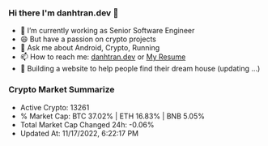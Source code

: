 ### Hi there I'm danhtran.dev 👋

- 🔭 I’m currently working as Senior Software Engineer
- 😄 But have a passion on crypto projects
- 💬 Ask me about Android, Crypto, Running 
- 📫 How to reach me: <a href="https://danhtran.dev" target="_blank">danhtran.dev</a> or <a href="Dan-Resume.pdf" target="_blank">My Resume</a>
- 🌱 Building a website to help people find their dream house (updating ...)

### Crypto Market Summarize
- Active Crypto: 13261
- % Market Cap: BTC 37.02% | ETH 16.83% | BNB 5.05%
- Total Market Cap Changed 24h: -0.06%
- Updated At: 11/17/2022, 6:22:17 PM
